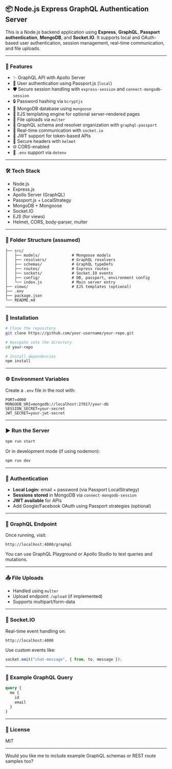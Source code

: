 ## 📦 Node.js Express GraphQL Authentication Server

This is a Node.js backend application using **Express**, **GraphQL**, **Passport authentication**, **MongoDB**, and **Socket.IO**. It supports local and OAuth-based user authentication, session management, real-time communication, and file uploads.

---

### 🚀 Features

- ✨ GraphQL API with Apollo Server
- 🔐 User authentication using Passport.js (`local`)
- 🛡 Secure session handling with `express-session` and `connect-mongodb-session`
- 🔒 Password hashing via `bcryptjs`
- 🧠 MongoDB database using `mongoose`
- 🧁 EJS templating engine for optional server-rendered pages
- 📁 File uploads via `multer`
- 🧩 GraphQL schema and resolver organization with `graphql-passport`
- 🧃 Real-time communication with `socket.io`
- 🔑 JWT support for token-based APIs
- 🎩 Secure headers with `helmet`
- 🌐 CORS-enabled
- 📄 `.env` support via `dotenv`

---

### 🛠 Tech Stack

- Node.js
- Express.js
- Apollo Server (GraphQL)
- Passport.js + LocalStrategy
- MongoDB + Mongoose
- Socket.IO
- EJS (for views)
- Helmet, CORS, body-parser, multer

---

### 📁 Folder Structure (assumed)

```
├── src/
│   ├── models/              # Mongoose models
│   ├── resolvers/           # GraphQL resolvers
│   ├── schemas/             # GraphQL typeDefs
│   ├── routes/              # Express routes
│   ├── sockets/             # Socket.IO events
│   ├── config/              # DB, passport, environment config
│   └── index.js             # Main server entry
├── views/                   # EJS templates (optional)
├── .env
├── package.json
└── README.md
```

---

### 🧪 Installation

```bash
# Clone the repository
git clone https://github.com/your-username/your-repo.git

# Navigate into the directory
cd your-repo

# Install dependencies
npm install
```

---

### ⚙️ Environment Variables

Create a `.env` file in the root with:

```env
PORT=4000
MONGODB_URI=mongodb://localhost:27017/your-db
SESSION_SECRET=your-secret
JWT_SECRET=your-jwt-secret
```

---

### ▶️ Run the Server

```bash
npm run start
```

Or in development mode (if using nodemon):

```bash
npm run dev
```

---

### 🔐 Authentication

- **Local Login:** email + password (via Passport LocalStrategy)
- **Sessions stored** in MongoDB via `connect-mongodb-session`
- **JWT available** for APIs
- Add Google/Facebook OAuth using Passport strategies (optional)

---

### 📡 GraphQL Endpoint

Once running, visit:

```
http://localhost:4000/graphql
```

You can use GraphQL Playground or Apollo Studio to test queries and mutations.

---

### 📤 File Uploads

- Handled using `multer`
- Upload endpoint: `/upload` (if implemented)
- Supports multipart/form-data

---

### 🔌 Socket.IO

Real-time event handling on:

```
http://localhost:4000
```

Use custom events like:

```js
socket.emit("chat-message", { from, to, message });
```

---

### 🧩 Example GraphQL Query

```graphql
query {
  me {
    id
    email
  }
}
```

---

### 📄 License

MIT

---

Would you like me to include example GraphQL schemas or REST route samples too?
